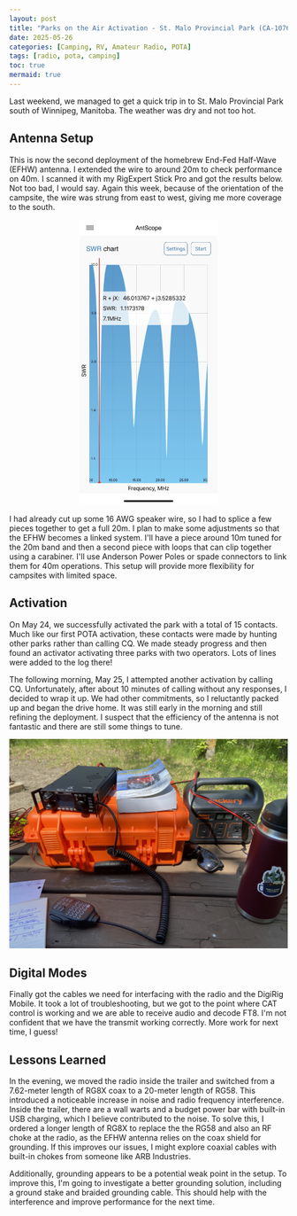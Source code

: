 ```yaml
---
layout: post
title: "Parks on the Air Activation - St. Malo Provincial Park (CA-1076)"
date: 2025-05-26
categories: [Camping, RV, Amateur Radio, POTA]
tags: [radio, pota, camping]
toc: true
mermaid: true
---
```


Last weekend, we managed to get a quick trip in to St. Malo Provincial Park south of Winnipeg, Manitoba. The weather was dry and not too hot.

## Antenna Setup

This is now the second deployment of the homebrew End-Fed Half-Wave (EFHW) antenna. I extended the wire to around 20m to check performance on 40m. I scanned it with my RigExpert Stick Pro and got the results below. Not too bad, I would say. Again this week, because of the orientation of the campsite, the wire was strung from east to west, giving me more coverage to the south.

<div style="max-width: 250px; margin: 0 auto;">
    <img src="/assets/img/2025-05-26-POTA-activation/antscope-screenshot.jpg" alt="AntScope Screenshot">
</div>

I had already cut up some 16 AWG speaker wire, so I had to splice a few pieces together to get a full 20m. I plan to make some adjustments so that the EFHW becomes a linked system. I'll have a piece around 10m tuned for the 20m band and then a second piece with loops that can clip together using a carabiner. I'll use Anderson Power Poles or spade connectors to link them for 40m operations. This setup will provide more flexibility for campsites with limited space.

## Activation

On May 24, we successfully activated the park with a total of 15 contacts. Much like our first POTA activation, these contacts were made by hunting other parks rather than calling CQ. We made steady progress and then found an activator activating three parks with two operators. Lots of lines were added to the log there!

The following morning, May 25, I attempted another activation by calling CQ. Unfortunately, after about 10 minutes of calling without any responses, I decided to wrap it up. We had other commitments, so I reluctantly packed up and began the drive home. It was still early in the morning and still refining the deployment. I suspect that the efficiency of the antenna is not fantastic and there are still some things to tune.

![Radio Setup](/assets/img/2025-05-26-POTA-activation/radio-setup.jpg)

## Digital Modes

Finally got the cables we need for interfacing with the radio and the DigiRig Mobile. It took a lot of troubleshooting, but we got to the point where CAT control is working and we are able to receive audio and decode FT8. I'm not confident that we have the transmit working correctly. More work for next time, I guess!

## Lessons Learned

In the evening, we moved the radio inside the trailer and switched from a 7.62-meter length of RG8X coax to a 20-meter length of RG58. This introduced a noticeable increase in noise and radio frequency interference. Inside the trailer, there are a wall warts and a budget power bar with built-in USB charging, which I believe contributed to the noise. To solve this, I ordered a longer length of RG8X to replace the the RG58 and also an RF choke at the radio, as the EFHW antenna relies on the coax shield for grounding. If this improves our issues, I might explore coaxial cables with built-in chokes from someone like ARB Industries.

Additionally, grounding appears to be a potential weak point in the setup. To improve this, I'm going to investigate a better grounding solution, including a ground stake and braided grounding cable. This should help with the interference and improve performance for the next time. 

